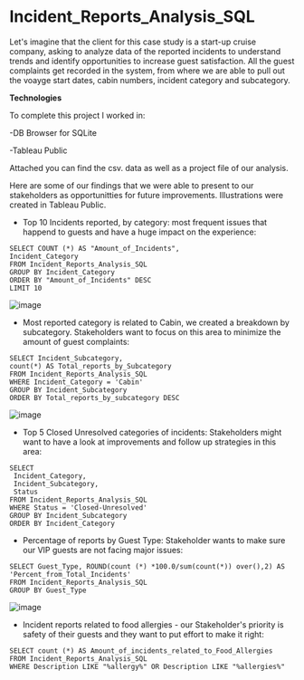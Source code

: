 
# Incident_Reports_Analysis_SQL

Let's imagine that the client for this case study is a start-up cruise company, asking to analyze data of the reported incidents to understand trends and identify opportunities to increase guest satisfaction. All the guest complaints get recorded in the system, from where we are able to pull out the voayge start dates, cabin numbers, incident category and subcategory.

**Technologies**

To complete this project I worked in:

-DB Browser for SQLite

-Tableau Public

Attached you can find the csv. data as well as a project file of our analysis.

Here are some of our findings that we were able to present to our stakeholders as opportunitties for future improvements.
Illustrations were created in Tableau Public.

+ Top 10 Incidents reported, by category: most frequent issues that happend to guests and have a huge impact on the experience:
  
```
SELECT COUNT (*) AS "Amount_of_Incidents",
Incident_Category
FROM Incident_Reports_Analysis_SQL
GROUP BY Incident_Category
ORDER BY "Amount_of_Incidents" DESC
LIMIT 10
```

![image](https://github.com/user-attachments/assets/d9f7c875-2bf4-426d-a125-a411e87a9bc5)

+ Most reported category is related to Cabin, we created a breakdown by subcategory. Stakeholders want to focus on this area to minimize the amount of guest complaints:

```
SELECT Incident_Subcategory, 
count(*) AS Total_reports_by_Subcategory
FROM Incident_Reports_Analysis_SQL
WHERE Incident_Category = 'Cabin'
GROUP BY Incident_Subcategory
ORDER BY Total_reports_by_subcategory DESC
```

![image](https://github.com/user-attachments/assets/2c215c35-0ea7-48ec-b3f1-e43f90c3979b)


+ Top 5 Closed Unresolved categories of incidents: Stakeholders might want to have a look at improvements and follow up strategies in this area:

```
SELECT
 Incident_Category,
 Incident_Subcategory,
 Status
FROM Incident_Reports_Analysis_SQL
WHERE Status = 'Closed-Unresolved'
GROUP BY Incident_Subcategory
ORDER BY Incident_Category
```

+ Percentage of reports by Guest Type: Stakeholder wants to make sure our VIP guests are not facing major issues:

```
SELECT Guest_Type, ROUND(count (*) *100.0/sum(count(*)) over(),2) AS 'Percent_from_Total_Incidents'
FROM Incident_Reports_Analysis_SQL
GROUP BY Guest_Type
```

![image](https://github.com/user-attachments/assets/f21065b7-14fc-45d4-8cc1-81f8a2758f63)

+ Incident reports related to food allergies - our Stakeholder's priority is safety of their guests and they want to put effort to make it right:

```
SELECT count (*) AS Amount_of_incidents_related_to_Food_Allergies
FROM Incident_Reports_Analysis_SQL
WHERE Description LIKE "%allergy%" OR Description LIKE "%allergies%"
```
